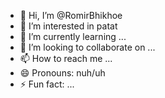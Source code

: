 - 👋 Hi, I’m @RomirBhikhoe
- 👀 I’m interested in patat
- 🌱 I’m currently learning ...
- 💞️ I’m looking to collaborate on ...
- 📫 How to reach me ...
- 😄 Pronouns: nuh/uh
- ⚡ Fun fact: ...

<!---
RomirBhikhoe/RomirBhikhoe is a ✨ special ✨ repository because its `README.md` (this file) appears on your GitHub profile.
You can click the Preview link to take a look at your changes.
--->
